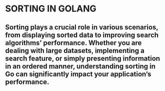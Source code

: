 # SORTING IN GOLANG

## Sorting plays a crucial role in various scenarios, from displaying sorted data to improving search algorithms’ performance. Whether you are dealing with large datasets, implementing a search feature, or simply presenting information in an ordered manner, understanding sorting in Go can significantly impact your application’s performance.